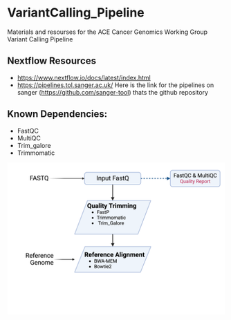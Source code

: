 # VariantCalling_Pipeline
Materials and resourses for the ACE Cancer Genomics Working Group Variant Calling Pipeline

## Nextflow Resources
- https://www.nextflow.io/docs/latest/index.html
- https://pipelines.tol.sanger.ac.uk/ Here is the link for the pipelines on sanger
(https://github.com/sanger-tool) thats the github repository

## Known Dependencies:
- FastQC
- MultiQC
- Trim_galore
- Trimmomatic

![Pipeline Workflow](Pipeline_workflow.png)
